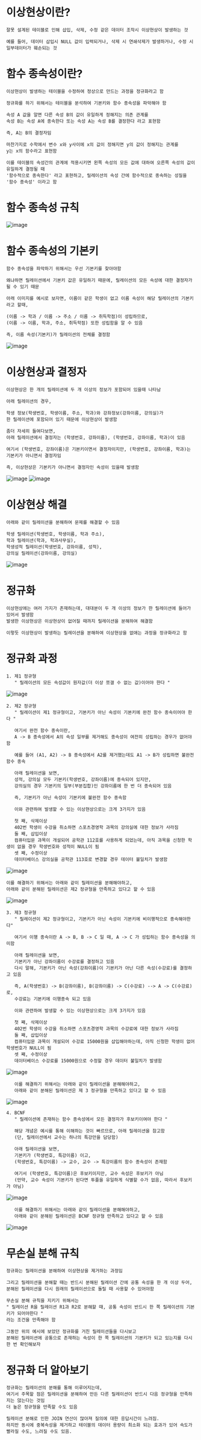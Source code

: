 # 이상현상이란?
    잘못 설계된 테이블로 인해 삽입, 삭제, 수정 같은 데이터 조작시 이상현상이 발생하는 것

    예를 들어, 데이터 삽입시 NULL 값이 입력되거나, 삭제 시 연쇄삭제가 발생하거나, 수정 시 일부데이터가 훼손되는 것

# 함수 종속성이란?
    이상현상이 발생하는 테이블을 수정하여 정상으로 만드는 과정을 정규화라고 함

    정규화를 하기 위해서는 테이블을 분석하여 기본키와 함수 종속성을 파악해야 함

    속성 A 값을 알면 다른 속성 B의 값이 유일하게 정해지는 의존 관계를
    속성 B는 속성 A에 종속한다 또는 속성 A는 속성 B를 결정한다 라고 표현함

    즉, A는 B의 결정자임

    마찬가지로 수학에서 변수 x와 y사이에 x의 값이 정해지면 y의 값이 정해지는 관계를
    y는 x의 함수라고 표현함

    이를 테이블의 속성간의 관계에 적용시키면 왼쪽 속성의 모든 값에 대하여 오른쪽 속성의 값이 유일하게 결정될 때
    '함수적으로 종속한다' 라고 표현하고, 릴레이션의 속성 간에 함수적으로 종속하는 성질을 '함수 종속성' 이라고 함

# 함수 종속성 규칙 
![image](https://github.com/user-attachments/assets/fda0f3a8-6bbc-45b1-b5a2-d236b990656a)

# 함수 종속성의 기본키
    함수 종속성을 파악하기 위해서는 우선 기본키를 찾아야함

    왜냐하면 릴레이션에서 기본키 값은 유일하기 때문에, 릴레이션의 모든 속성에 대한 결정자가 될 수 있기 때문

    아래 이미지를 예시로 보자면, 이름이 같은 학생이 없고 이름 속성이 해당 릴레이션의 기본키라고 할때,
    
    (이름 -> 학과 / 이름 -> 주소 / 이름 -> 취득학점)이 성립하므로, 
    (이름 -> 이름, 학과, 주소, 취득학점) 또한 성립함을 알 수 있음

    즉, 이름 속성(기본키)가 릴레이션의 전체를 결정함
    
![image](https://github.com/user-attachments/assets/7301565f-28c0-405f-b795-b00439adb7d3)

# 이상현상과 결정자
    이상현상은 한 개의 릴레이션에 두 개 이상의 정보가 포함되어 있을때 나타남

    아래 릴레이션의 경우,
    
    학생 정보(학생번호, 학생이름, 주소, 학과)와 강좌정보(강좌이름, 강의실)가 
    한 릴레이션에 포함되어 있기 때문에 이상현상이 발생함

    좀더 자세히 들여다보면, 
    아래 릴레이션에서 결정자는 (학생번호, 강좌이름), (학생번호, 강좌이름, 학과)이 있음

    여기서 (학생번호, 강좌이름)은 기본키이면서 결정자이지만, (학생번호, 강좌이름, 학과)는 기본키가 아니면서 결정자임
    
    즉, 이상현상은 기본키가 아니면서 결정자인 속성이 있을때 발생함

![image](https://github.com/user-attachments/assets/398ea13d-960c-4310-9955-604d685aaf7f)
![image](https://github.com/user-attachments/assets/30d64e6e-9551-4451-83df-e237ced8a60a)    

# 이상현상 해결
    아래와 같이 릴레이션을 분해하여 문제를 해결할 수 있음
    
    학생 릴레이션(학생번호, 학생이름, 학과 주소), 
    학과 릴레이션(학과, 학과사무실), 
    학생성적 릴레이션(학생번호, 강좌이름, 성적), 
    강의실 릴레이션(강좌이름, 강의실)
    
![image](https://github.com/user-attachments/assets/c3ac1069-5474-476e-95c0-2c527a7b77fd)

# 정규화
    이상현상에는 여러 가지가 존재하는데, 대대분이 두 개 이상의 정보가 한 릴레이션에 들어가 있어서 발생함
    발생한 이상현상은 이상현상이 없어질 때까지 릴레이션을 분해하여 해결함

    이렇듯 이상현상이 발생하는 릴레이션을 분해하여 이상현상을 없애는 과정을 정규화라고 함

# 정규화 과정
    1. 제1 정규형
       " 릴레이션의 모든 속성값이 원자값(더 이상 쪼갤 수 없는 값)이어야 한다 "
![image](https://github.com/user-attachments/assets/1a3b0256-3bd6-4d7f-afa1-3333e6b91632)

    2. 제2 정규형
       " 릴레이션이 제1 정규형이고, 기본키가 아닌 속성이 기본키에 완전 함수 종속이어야 한다 "

       여기서 완전 함수 종속이란,
       A -> B 종속성에서 A의 속성 일부를 제거해도 종속성이 여전히 성립하는 경우가 없어야 함

       예를 들어 (A1, A2) -> B 종속성에서 A2를 제거했는데도 A1 -> B가 성립하면 불완전 함수 종속

       아래 릴레이션을 보면,
       성적, 강의실 모두 기본키(학생번호, 강좌이름)에 종속되어 있지만,
       강의실의 경우 기본키의 일부(부분집합)인 강좌이름에 한 번 더 종속되어 있음

       즉, 기본키가 아닌 속성이 기본키에 불완전 함수 종속함

       이와 관련하여 발생할 수 있는 이상현상으로는 크게 3가지가 있음

       첫 째, 삭제이상
       402번 학생이 수강을 취소하면 스포츠경영학 과목의 강의실에 대한 정보가 사라짐
       둘 째, 삽입이상
       컴퓨터입문 과목이 개설되어 공학관 112호를 사용하게 되었는데, 아직 과목을 신청한 학생이 없을 경우 학생번호와 성적이 NULL이 됨
       셋 째, 수정이상
       데이터베이스 강의실을 공학관 113호로 변경할 경우 데이터 불일치가 발생함
![image](https://github.com/user-attachments/assets/72117ed7-a1a8-4c16-a7d6-6412ddcd0870)

    이를 해결하기 위해서는 아래와 같이 릴레이션을 분해해야하고, 
    아래와 같이 분해된 릴레이션은 제2 정규형을 만족하고 있다고 할 수 있음
![image](https://github.com/user-attachments/assets/6bb7c6da-d405-46d9-8aad-b6359f87bcca)

    3. 제3 정규형
       " 릴레이션이 제2 정규형이고, 기본키가 아닌 속성이 기본키에 비이행적으로 종속해야한다"

       여기서 이행 종속이란 A -> B, B -> C 일 때, A -> C 가 성립하는 함수 종속성을 의미함

       아래 릴레이션을 보면,
       기본키가 아닌 강좌이름이 수강료를 결정하고 있음
       다시 말해, 기본키가 아닌 속성(강좌이름)이 기본키가 아닌 다른 속성(수강료)를 결정하고 있음

       즉, A(학생번호) -> B(강좌이름), B(강좌이름) -> C(수강료) --> A -> C(수강료)로,
       수강료는 기본키에 이행종속 되고 있음

       이와 관련하여 발생할 수 있는 이상현상으로는 크게 3가지가 있음

       첫 째, 삭제이상
       402번 학생이 수강을 취소하면 스포츠경영학 과목의 수강료에 대한 정보가 사라짐
       둘 째, 삽입이상
       컴퓨터입문 과목이 개설되어 수강료 15000원을 삽입해야하는데, 아직 신청한 학생이 없어 학생번호가 NULL이 됨
       셋 째, 수정이상
       데이터베이스 수강료를 15000원으로 수정할 경우 데이터 불일치가 발생함
![image](https://github.com/user-attachments/assets/1913f75f-5be2-45a5-9a76-72e5da3d350e)

       이를 해결하기 위해서는 아래와 같이 릴레이션을 분해해야하고,
       아래와 같이 분해된 릴레이션은 제 3 정규형을 만족하고 있다고 할 수 있음

![image](https://github.com/user-attachments/assets/0aa7f696-9b24-4970-a253-f8d8ef0d09ca)

    4. BCNF
       " 릴레이션에 존재하는 함수 종속성에서 모든 결정자가 후보키이여야 한다 "

       해당 개념은 예시를 통해 이해하는 것이 빠르므로, 아래 릴레이션을 참고함
       (단, 릴레이션에서 교수는 하나의 특강만을 담당함)

       아래 릴레이션을 보면,
       기본키가 (학생번호, 특강이름) 이고, 
       (학생번호, 특강이름) -> 교수, 교수 -> 특강이름의 함수 종속성이 존재함

       여기서 (학생번호, 특강이름)은 후보키이지만, 교수 속성은 후보키가 아님
       (만약, 교수 속성이 기본키가 된다면 투플을 유일하게 식별할 수가 없음, 따라서 후보키가 아님)
![image](https://github.com/user-attachments/assets/4587d876-5a66-4154-8066-df6c57f1ca4b)

       이를 해결하기 위해서는 아래와 같이 릴레이션을 분해해야하고,
       아래와 같이 분해된 릴레이션은 BCNF 정규형 만족하고 있다고 할 수 있음
![image](https://github.com/user-attachments/assets/78b2df3c-504a-4082-bdc4-16dbdb1e8d7b)
       
# 무손실 분해 규칙
    정규화는 릴레이션을 분해하여 이상현상을 제거하는 과정임

    그리고 릴레이션을 분해할 때는 반드시 분해된 릴레이션 간에 공통 속성을 한 개 이상 두어,
    분해된 릴레이션을 다시 원래의 릴레이션으로 돌릴 때 사용할 수 있어야함

    무손실 분해 규칙을 지키기 위해서는 
    " 릴레이션 R을 릴레이션 R1과 R2로 분해할 때, 공통 속성이 반드시 한 쪽 릴레이션의 기본키가 되어야한다 "
    라는 조건을 만족해야 함

    그동안 위의 예시에 보았던 정규화를 거친 릴레이션들을 다시보고
    분해된 릴레이션에 공통으로 존재하는 속성이 한 쪽 릴레이션의 기본키가 되고 있는지를 다시 한 번 확인해보자
    
# 정규화 더 알아보기
    정규화는 릴레이션의 분해를 통해 이루어지는데,
    여기서 주목할 점은 릴레이션을 분해하여 만든 다른 릴레이션이 반드시 다음 정규형을 만족하지는 않는다는 것임
    더 높은 정규형을 만족할 수도 있음

    릴레이션 분해로 인한 JOIN 연산이 많아져 질의에 대한 응답시간이 느려짐. 
    하지만 동시에 중복속성을 제거하고 테이블의 데이터 용량이 최소화 되는 효과가 있어 속도가 빨라질 수도, 느려질 수도 있음.
